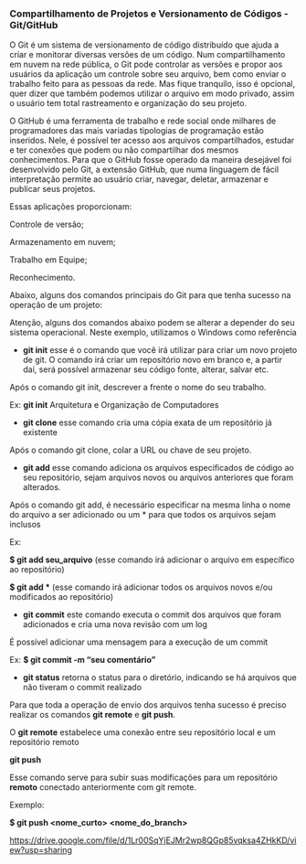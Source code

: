 ###                 Compartilhamento de Projetos e Versionamento de Códigos - Git/GitHub



O Git é um sistema de versionamento de código distribuído que ajuda a criar e monitorar diversas versões de um código. Num compartilhamento em nuvem na rede pública, o Git pode controlar as versões e propor aos usuários da aplicação um controle sobre seu arquivo, bem como enviar o trabalho feito para as pessoas da rede. Mas fique tranquilo, isso é opcional, quer dizer que também podemos utilizar o arquivo em modo privado, assim o usuário tem total rastreamento e organização do seu projeto.

O GitHub é uma ferramenta de trabalho e rede social onde milhares de programadores das mais variadas tipologias de programação estão inseridos. Nele, é possível ter acesso aos arquivos compartilhados, estudar e ter conexões que podem ou não compartilhar dos mesmos conhecimentos. Para que o GitHub fosse operado da maneira desejável foi desenvolvido pelo Git, a extensão GitHub, que numa linguagem de fácil interpretação permite ao usuário criar, navegar, deletar, armazenar e publicar seus projetos.

Essas aplicações proporcionam:

Controle de versão;

Armazenamento em nuvem;

Trabalho em Equipe;

Reconhecimento.



Abaixo, alguns dos comandos principais do Git para que tenha sucesso na operação de um projeto:

Atenção, alguns dos comandos abaixo podem se alterar a depender do seu sistema operacional. Neste exemplo, utilizamos o Windows como referência

- **git init**  esse é o comando que você irá utilizar para criar um novo projeto de git. O comando irá criar um repositório novo em branco e, a partir daí, será possível armazenar seu código fonte, alterar, salvar etc.

Após o comando git init, descrever a frente o nome do seu trabalho.

Ex: **git init** Arquitetura e Organização de Computadores

- **git clone**  esse comando cria uma cópia exata de um repositório já existente

Após o comando git clone, colar a URL ou chave de seu projeto.

- **git add**  esse comando adiciona os arquivos especificados de código ao seu repositório, sejam arquivos novos ou arquivos anteriores que foram alterados.

Após o comando git add, é necessário especificar na mesma linha o nome do arquivo a ser adicionado ou um * para que todos os arquivos sejam inclusos

Ex:

**$ git add seu_arquivo** (esse comando irá adicionar o arquivo em específico ao repositório)

**$ git add \*** (esse comando irá adicionar todos os arquivos novos e/ou modificados ao repositório)

- **git commit** este comando executa o commit dos arquivos que foram adicionados e cria uma nova revisão com um log

É possível adicionar uma mensagem para a execução de um commit

Ex: **$ git commit -m “seu comentário”**

- **git status** retorna o status para o diretório, indicando se há arquivos que não tiveram o commit realizado

Para que toda a operação de envio dos arquivos tenha sucesso é preciso realizar  os comandos **git remote** e **git push**.

O **git remote** estabelece uma conexão entre seu repositório local e um repositório remoto

[](https://drive.google.com/file/d/1m00dans6gxwH7h5mlkYd68e9VH_UNI2a/view?usp=sharing)

**git push**

Esse comando serve para subir suas modificações para um repositório **remoto** conectado anteriormente com git remote.

Exemplo:

**$ git push  <nome_curto> <nome_do_branch>**

https://drive.google.com/file/d/1Lr00SqYjEJMr2wp8QGp85vqksa4ZHkKD/view?usp=sharing
